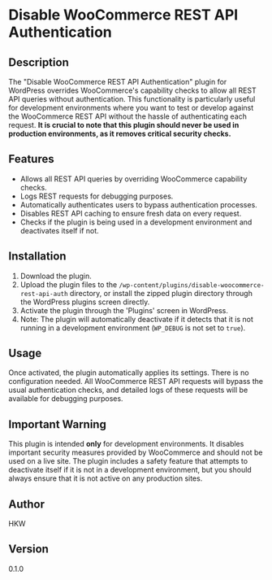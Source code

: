 # Disable WooCommerce REST API Authentication

## Description

The "Disable WooCommerce REST API Authentication" plugin for WordPress overrides WooCommerce's capability checks to allow all REST API queries without authentication. This functionality is particularly useful for development environments where you want to test or develop against the WooCommerce REST API without the hassle of authenticating each request. **It is crucial to note that this plugin should never be used in production environments, as it removes critical security checks.**

## Features

- Allows all REST API queries by overriding WooCommerce capability checks.
- Logs REST requests for debugging purposes.
- Automatically authenticates users to bypass authentication processes.
- Disables REST API caching to ensure fresh data on every request.
- Checks if the plugin is being used in a development environment and deactivates itself if not.

## Installation

1. Download the plugin.
2. Upload the plugin files to the `/wp-content/plugins/disable-woocommerce-rest-api-auth` directory, or install the zipped plugin directory through the WordPress plugins screen directly.
3. Activate the plugin through the 'Plugins' screen in WordPress.
4. Note: The plugin will automatically deactivate if it detects that it is not running in a development environment (`WP_DEBUG` is not set to `true`).

## Usage

Once activated, the plugin automatically applies its settings. There is no configuration needed. All WooCommerce REST API requests will bypass the usual authentication checks, and detailed logs of these requests will be available for debugging purposes.

## Important Warning

This plugin is intended **only** for development environments. It disables important security measures provided by WooCommerce and should not be used on a live site. The plugin includes a safety feature that attempts to deactivate itself if it is not in a development environment, but you should always ensure that it is not active on any production sites.

## Author

HKW

## Version

0.1.0